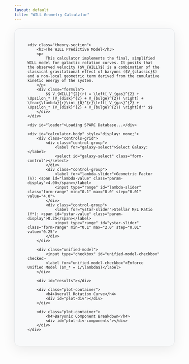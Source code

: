 ```yaml
---
layout: default
title: "WILL Geometry Calculator"
---
```


<!-- MathJax for LaTeX rendering -->
<script src="https://polyfill.io/v3/polyfill.min.js?features=es6"></script>
<script id="MathJax-script" async src="https://cdn.jsdelivr.net/npm/mathjax@3/es5/tex-mml-chtml.js"></script>

<!-- Plotly.js for graphing -->
<script src="https://cdn.plot.ly/plotly-latest.min.js"></script>

<style>
    /* This style block only affects the calculator, not your site's main design. */
    .calculator-container {
        background: #f8f9fa; /* A very soft, light gray background for the main block */
        border-radius: 15px;
        padding: 30px 40px;
        margin: 20px auto;
        box-shadow: 0 10px 40px rgba(0,0,0,0.08);
        border: 1px solid #dee2e6;
        max-width: 1000px;
    }

    .theory-section {
        background: #ffffff;
        border-radius: 10px;
        padding: 25px;
        margin-bottom: 30px;
        border-left: 5px solid #0d6efd;
    }
    .theory-section h3 {
        margin-top: 0;
        color: #212529;
        font-size: 1.5em;
    }
    .theory-section p {
        color: #495057;
        line-height: 1.7;
    }
    .formula {
        font-size: 1.1em;
        text-align: center;
        padding: 20px;
        background-color: #e9ecef;
        border-radius: 5px;
        margin-top: 20px;
        overflow-x: auto;
        white-space: nowrap;
    }

    .controls-grid {
        display: grid;
        grid-template-columns: repeat(auto-fit, minmax(280px, 1fr));
        gap: 25px;
        margin-bottom: 20px;
    }
    .control-group {
        display: flex;
        flex-direction: column;
    }
    .control-group label {
        margin-bottom: 10px;
        font-weight: 600;
        color: #495057;
    }
    .form-control, .form-range {
        width: 100%;
        padding: 10px;
        border-radius: 5px;
        border: 1px solid #ced4da;
        box-sizing: border-box;
    }
    .form-range { padding: 0; }
    .param-display { font-weight: bold; color: #0d6efd; }

    .unified-model {
        display: flex;
        align-items: center;
        justify-content: center;
        gap: 10px;
        padding: 12px;
        background-color: #e9f5ff;
        border: 1px solid #bde0fe;
        border-radius: 5px;
        margin-bottom: 20px;
        grid-column: 1 / -1;
    }
    .unified-model input[type="checkbox"] { width: auto; margin-right: 5px; }
    .unified-model label { margin: 0; font-weight: normal; cursor: pointer; }
    
    #results {
        text-align: center;
        font-size: 1.25em;
        font-weight: bold;
        margin-top: 20px;
        margin-bottom: 25px;
        color: #343a40;
        padding: 15px;
        background-color: #e9ecef;
        border-radius: 8px;
    }

    .plot-container {
        border-top: 1px solid #dee2e6;
        padding-top: 25px;
        margin-top: 25px;
    }
    .plot-container h4 {
        text-align: center;
        color: #495057;
        margin-bottom: 15px;
        font-weight: 600;
    }
    #plot-div, #plot-div-components {
        width: 100%;
        height: 500px;
        border-radius: 8px;
    }
    #loader {
        text-align: center;
        font-size: 1.5em;
        padding: 50px;
        color: #6c757d;
    }
</style>

<div class="calculator-container">
    
    <div class="theory-section">
        <h3>The WILL Predictive Model</h3>
        <p>
            This calculator implements the final, simplified WILL model for galactic rotation curves. It posits that the observed velocity ($V_{WILL}$) is a combination of the classical gravitational effect of baryons ($V_{classic}$) and a non-local geometric term derived from the cumulative kinetic energy of the system.
        </p>
        <div class="formula">
            $$ V_{WILL}^{2}(r) = \left[ V_{gas}^{2} + \Upsilon_* (V_{disk}^{2} + V_{bulge}^{2}) \right] + \frac{\lambda}{r}\int_{0}^{r}\left[ V_{gas}^{2} + \Upsilon_* (V_{disk}^{2} + V_{bulge}^{2}) \right]dr' $$
        </div>
    </div>

    <div id="loader">Loading SPARC Database...</div>

    <div id="calculator-body" style="display: none;">
        <div class="controls-grid">
            <div class="control-group">
                <label for="galaxy-select">Select Galaxy:</label>
                <select id="galaxy-select" class="form-control"></select>
            </div>
            <div class="control-group">
                <label for="lambda-slider">Geometric Factor (λ): <span id="lambda-value" class="param-display">4.00</span></label>
                <input type="range" id="lambda-slider" class="form-range" min="0.1" max="8.0" step="0.01" value="4.0">
            </div>
            <div class="control-group">
                <label for="ystar-slider">Stellar M/L Ratio (Y*): <span id="ystar-value" class="param-display">0.25</span></label>
                <input type="range" id="ystar-slider" class="form-range" min="0.1" max="2.0" step="0.01" value="0.25">
            </div>
        </div>

        <div class="unified-model">
            <input type="checkbox" id="unified-model-checkbox" checked>
            <label for="unified-model-checkbox">Enforce Unified Model ($Y_* = 1/\lambda$)</label>
        </div>
        
        <div id="results"></div>

        <div class="plot-container">
            <h4>Overall Rotation Curve</h4>
            <div id="plot-div"></div>
        </div>
        
        <div class="plot-container">
            <h4>Baryonic Component Breakdown</h4>
            <div id="plot-div-components"></div>
        </div>
    </div>
</div>

<script>
    // --- CONFIGURATION ---
    const URL_TABLE1 = 'https://raw.githubusercontent.com/AntonRize/WILL/refs/heads/main/SPARC%20DATA/table1.dat';
    const URL_TABLE2 = 'https://raw.githubusercontent.com/AntonRize/WILL/refs/heads/main/SPARC%20DATA/table2.dat';

    // --- GLOBAL VARIABLES ---
    let galaxyData = {};

    // --- DOM ELEMENTS ---
    const loader = document.getElementById('loader');
    const calculatorBody = document.getElementById('calculator-body');
    const galaxySelect = document.getElementById('galaxy-select');
    const lambdaSlider = document.getElementById('lambda-slider');
    const ystarSlider = document.getElementById('ystar-slider');
    const lambdaValueSpan = document.getElementById('lambda-value');
    const ystarValueSpan = document.getElementById('ystar-value');
    const unifiedCheckbox = document.getElementById('unified-model-checkbox');
    const resultsDiv = document.getElementById('results');
    const plotDiv = document.getElementById('plot-div');
    const plotDivComponents = document.getElementById('plot-div-components');

    // --- DATA HANDLING ---
    async function loadData() {
        try {
            const [t1_response, t2_response] = await Promise.all([fetch(URL_TABLE1), fetch(URL_TABLE2)]);
            if (!t1_response.ok || !t2_response.ok) throw new Error('Network response was not ok.');

            const t1_text = await t1_response.text();
            const t2_text = await t2_response.text();
            
            const t1_colspecs = [[0, 9]];
            const t1_names = ['Name'];
            const sparcT1 = parseFWF(t1_text, t1_colspecs, t1_names);

            const t2_lines = t2_text.trim().split('\n');
            const sparcT2 = [];
            t2_lines.forEach(line => {
                if (line.startsWith('#')) return;
                const parts = line.trim().split(/\s+/);
                if (parts.length >= 7) {
                    sparcT2.push({
                        'Name': parts[0], 'Rad': parseFloat(parts[1]), 'Vobs': parseFloat(parts[2]),
                        'Vgas': parseFloat(parts[4]), 'Vdisk': parseFloat(parts[5]), 'Vbul': parseFloat(parts[6])
                    });
                }
            });
            
            sparcT2.forEach(row => {
                if (typeof row.Rad !== 'number' || typeof row.Vobs !== 'number' || isNaN(row.Rad) || isNaN(row.Vobs)) return;
                if (!galaxyData[row.Name]) galaxyData[row.Name] = [];
                galaxyData[row.Name].push(row);
            });

            sparcT1.sort((a, b) => a.Name.localeCompare(b.Name)).forEach(galaxy => {
                if (galaxyData[galaxy.Name] && galaxyData[galaxy.Name].length > 2) {
                    const option = document.createElement('option');
                    option.value = galaxy.Name;
                    option.textContent = galaxy.Name;
                    galaxySelect.appendChild(option);
                }
            });

            loader.style.display = 'none';
            calculatorBody.style.display = 'block';
            updateAll();

        } catch (error) {
            loader.textContent = 'Error: Could not load data from GitHub. Please check the URLs in the script.';
            console.error('Data loading error:', error);
        }
    }

    function parseFWF(text, colspecs, names) {
        const lines = text.trim().split('\n');
        const data = [];
        lines.forEach(line => {
            if (line.startsWith('#')) return;
            let record = {};
            for (let i = 0; i < names.length; i++) {
                const [start, end] = colspecs[i];
                record[names[i]] = line.substring(start, end).trim();
            }
            data.push(record);
        });
        return data;
    }

    // --- PHYSICS CALCULATION ---
    function calculateWillVelocity(galaxyName, lambda, yStar) {
        const data = galaxyData[galaxyName].sort((a, b) => a.Rad - b.Rad);
        const rad = data.map(d => d.Rad);
        
        const v_gas = data.map(d => d.Vgas);
        const v_disk_scaled = data.map(d => Math.sqrt(yStar) * Math.abs(d.Vdisk));
        const v_bulge_scaled = data.map(d => Math.sqrt(yStar) * Math.abs(d.Vbul));

        const v_bary_sq = data.map(d => (d.Vgas**2) + yStar * ((d.Vdisk**2) + (d.Vbul**2)));
        
        const integral = [0];
        for (let i = 1; i < rad.length; i++) {
            const dx = rad[i] - rad[i - 1];
            const dy_avg = (v_bary_sq[i] + v_bary_sq[i - 1]) / 2.0;
            integral.push(integral[i - 1] + dy_avg * dx);
        }

        const geom_term = integral.map((val, i) => rad[i] > 0 ? lambda * val / rad[i] : 0);
        const v_will_sq = v_bary_sq.map((val, i) => val + geom_term[i]);
        const v_will = v_will_sq.map(val => Math.sqrt(Math.max(0, val)));
        const v_bary = v_bary_sq.map(v => Math.sqrt(Math.max(0, v)));

        return { rad, v_bary, v_will, components: {v_gas, v_disk_scaled, v_bulge_scaled} };
    }
    
    function calculateRMSE(v_obs, v_pred) {
        let sum_sq_err = 0;
        for(let i = 0; i < v_obs.length; i++) sum_sq_err += (v_obs[i] - v_pred[i])**2;
        return Math.sqrt(sum_sq_err / v_obs.length);
    }

    // --- UI & PLOTTING ---
    function updateAll() {
        const selectedGalaxy = galaxySelect.value;
        if (!selectedGalaxy) return;

        let lambda = parseFloat(lambdaSlider.value);
        let yStar = parseFloat(ystarSlider.value);

        if (unifiedCheckbox.checked) {
            // If unified model is on, Y* is determined by lambda
            if (lambda > 0) {
                yStar = 1.0 / lambda;
                ystarSlider.value = yStar; // Update the slider position
            }
        }

        lambdaValueSpan.textContent = lambda.toFixed(2);
        ystarValueSpan.textContent = yStar.toFixed(2);
        
        const galaxyCurveData = galaxyData[selectedGalaxy];
        const obs_rad = galaxyCurveData.map(d => d.Rad);
        const obs_v = galaxyCurveData.map(d => d.Vobs);

        const { rad, v_bary, v_will, components } = calculateWillVelocity(selectedGalaxy, lambda, yStar);
        const rmse = calculateRMSE(obs_v, v_will);

        resultsDiv.textContent = `Model RMSE: ${rmse.toFixed(2)} km/s`;

        const plotLayout = {
            xaxis: { title: 'Radius (kpc)', gridcolor: '#e9ecef', zerolinecolor: '#ced4da' },
            yaxis: { title: 'Velocity (km/s)', gridcolor: '#e9ecef', zerolinecolor: '#ced4da', range: [0, Math.max(...obs_v, ...v_will) * 1.1] },
            legend: { x: 0.05, y: 0.95, bgcolor: 'rgba(255,255,255,0.8)', bordercolor: '#ced4da', borderwidth: 1, orientation: 'h' },
            margin: { l: 60, r: 30, b: 50, t: 60 },
            paper_bgcolor: 'rgba(0,0,0,0)',
            plot_bgcolor: '#ffffff' // White background for the plot area itself
        };

        // Main Plot
        Plotly.newPlot(plotDiv, [{
            x: obs_rad, y: obs_v, mode: 'markers', type: 'scatter', name: 'Observed (Vobs)',
            marker: { color: '#343a40', size: 8, symbol: 'circle' }
        }, {
            x: rad, y: v_bary, mode: 'lines', type: 'scatter', name: 'Classical Baryonic (Vbary)',
            line: { color: '#6c757d', width: 2.5, dash: 'dash' }
        }, {
            x: rad, y: v_will, mode: 'lines', type: 'scatter', name: 'Predicted (V_WILL)',
            line: { color: '#dc3545', width: 4 }
        }], { ...plotLayout, title: { text: `Rotation Curve for ${selectedGalaxy}`, font: { size: 20, color: '#343a40' } } });
        
        // Component Breakdown Plot
        Plotly.newPlot(plotDivComponents, [{
             x: obs_rad, y: obs_v, mode: 'markers', type: 'scatter', name: 'Observed',
             marker: { color: '#adb5bd', size: 6, symbol: 'circle-open' }
        },{
            x: rad, y: components.v_gas, mode: 'lines', type: 'scatter', name: 'Gas',
            line: { color: '#198754', width: 2.5 }
        }, {
            x: rad, y: components.v_disk_scaled, mode: 'lines', type: 'scatter', name: 'Disk (scaled by Y*)',
            line: { color: '#0d6efd', width: 2.5 }
        }, {
            x: rad, y: components.v_bulge_scaled, mode: 'lines', type: 'scatter', name: 'Bulge (scaled by Y*)',
            line: { color: '#fd7e14', width: 2.5 }
        }], { ...plotLayout, title: { text: `Baryonic Components for ${selectedGalaxy}`, font: { size: 20, color: '#343a40' } } });
    }
    
    // --- EVENT LISTENERS ---
    function handleLambdaChange() {
        if (unifiedCheckbox.checked) {
            const lambda = parseFloat(lambdaSlider.value);
            if (lambda > 0) {
                ystarSlider.value = 1.0 / lambda;
            }
        }
        updateAll();
    }

    function handleYstarChange() {
        if (unifiedCheckbox.checked) {
            const yStar = parseFloat(ystarSlider.value);
            if (yStar > 0) {
                lambdaSlider.value = 1.0 / yStar;
            }
        }
        updateAll();
    }

    galaxySelect.addEventListener('change', updateAll);
    lambdaSlider.addEventListener('input', handleLambdaChange);
    ystarSlider.addEventListener('input', handleYstarChange);
    unifiedCheckbox.addEventListener('change', handleLambdaChange); // Re-sync when checkbox is toggled

    // --- INITIALIZATION ---
    document.addEventListener('DOMContentLoaded', loadData);
</script>
